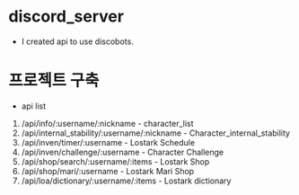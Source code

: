 # discord_server
* I created api to use discobots.

# 프로젝트 구축
* api list
1. /api/info/:username/:nickname - character_list
2. /api/internal_stability/:username/:nickname - Character_internal_stability
3. /api/inven/timer/:username - Lostark Schedule
4. /api/inven/challenge/:username - Character Challenge
5. /api/shop/search/:username/:items - Lostark Shop
6. /api/shop/mari/:username - Lostark Mari Shop
7. /api/loa/dictionary/:username/:items - Lostark dictionary
